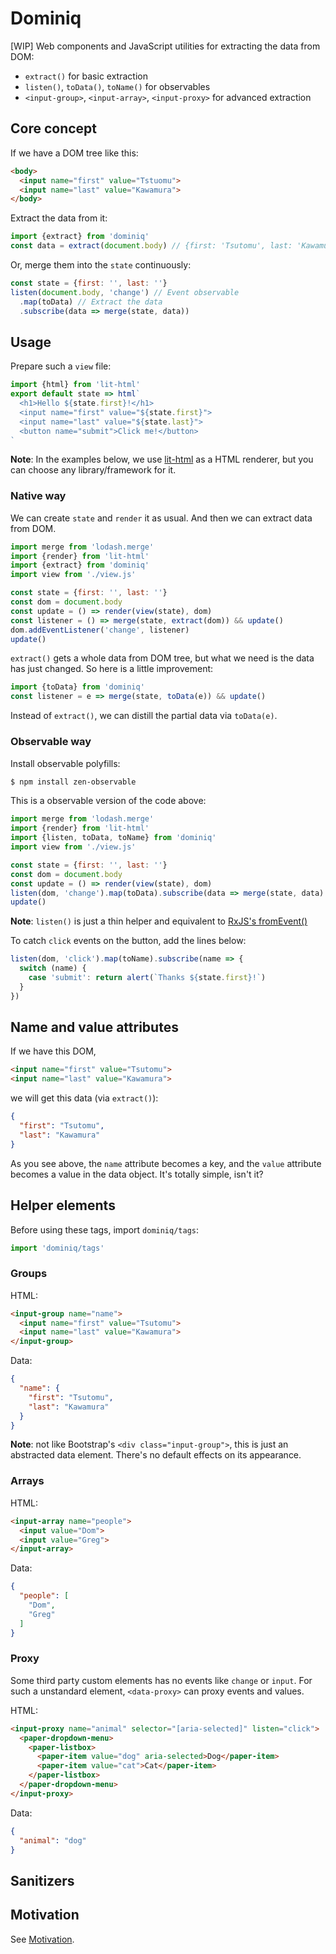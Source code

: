 # Dominiq

[WIP] Web components and JavaScript utilities for extracting the data from DOM:

- `extract()` for basic extraction
- `listen()`, `toData()`, `toName()` for observables
- `<input-group>`, `<input-array>`, `<input-proxy>` for advanced extraction


## Core concept

If we have a DOM tree like this:

```html
<body>
  <input name="first" value="Tstuomu">
  <input name="last" value="Kawamura">
</body>
```

Extract the data from it:

```javascript
import {extract} from 'dominiq'
const data = extract(document.body) // {first: 'Tsutomu', last: 'Kawamura'}
```

Or, merge them into the `state` continuously:

```javascript
const state = {first: '', last: ''}
listen(document.body, 'change') // Event observable
  .map(toData) // Extract the data
  .subscribe(data => merge(state, data))
```

## Usage

Prepare such a `view` file:

```javascript
import {html} from 'lit-html'
export default state => html`
  <h1>Hello ${state.first}!</h1>
  <input name="first" value="${state.first}">
  <input name="last" value="${state.last}">
  <button name="submit">Click me!</button>
`
```

**Note**: In the examples below, we use [lit-html](https://github.com/Polymer/lit-html) as a HTML renderer, but you can choose any library/framework for it.

### Native way

We can create `state` and `render` it as usual. And then we can extract data from DOM.

```javascript
import merge from 'lodash.merge'
import {render} from 'lit-html'
import {extract} from 'dominiq'
import view from './view.js'

const state = {first: '', last: ''}
const dom = document.body
const update = () => render(view(state), dom)
const listener = () => merge(state, extract(dom)) && update()
dom.addEventListener('change', listener)
update()
```

`extract()` gets a whole data from DOM tree, but what we need is the data has just changed. So here is a little improvement:

```javascript
import {toData} from 'dominiq'
const listener = e => merge(state, toData(e)) && update()
```

Instead of `extract()`, we can distill the partial data via `toData(e)`.

### Observable way

Install observable polyfills:

```bash
$ npm install zen-observable
```

This is a observable version of the code above:

```javascript
import merge from 'lodash.merge'
import {render} from 'lit-html'
import {listen, toData, toName} from 'dominiq'
import view from './view.js'

const state = {first: '', last: ''}
const dom = document.body
const update = () => render(view(state), dom)
listen(dom, 'change').map(toData).subscribe(data => merge(state, data) && update())
update()
```

**Note**: `listen()` is just a thin helper and equivalent to [RxJS's fromEvent()](http://reactivex.io/rxjs/class/es6/Observable.js~Observable.html#static-method-fromEvent)

To catch `click` events on the button, add the lines below:

```javascript
listen(dom, 'click').map(toName).subscribe(name => {
  switch (name) {
    case 'submit': return alert(`Thanks ${state.first}!`)
  }
})
```

## Name and value attributes

If we have this DOM,

```html
<input name="first" value="Tsutomu">
<input name="last" value="Kawamura">
```

we will get this data (via `extract()`):

```json
{
  "first": "Tsutomu",
  "last": "Kawamura"
}
```

As you see above, the `name` attribute becomes a key, and the `value` attribute becomes a value in the data object. It's totally simple, isn't it?

## Helper elements

Before using these tags, import `dominiq/tags`:

```javascript
import 'dominiq/tags'
```

### Groups

HTML:

```html
<input-group name="name">
  <input name="first" value="Tsutomu">
  <input name="last" value="Kawamura">
</input-group>
```

Data:

```json
{
  "name": {
    "first": "Tsutomu",
    "last": "Kawamura"
  }
}
```

**Note**: not like Bootstrap's `<div class="input-group">`, this is just an abstracted data element. There's no default effects on its appearance.

### Arrays

HTML:

```html
<input-array name="people">
  <input value="Dom">
  <input value="Greg">
</input-array>
```

Data:

```json
{
  "people": [
    "Dom",
    "Greg"
  ]
}
```

### Proxy

Some third party custom elements has no events like `change` or `input`. For such a unstandard element, `<data-proxy>` can proxy events and values.

HTML:

```html
<input-proxy name="animal" selector="[aria-selected]" listen="click">
  <paper-dropdown-menu>
    <paper-listbox>
      <paper-item value="dog" aria-selected>Dog</paper-item>
      <paper-item value="cat">Cat</paper-item>
    </paper-listbox>
  </paper-dropdown-menu>
</input-proxy>
```

Data:

```json
{
  "animal": "dog"
}
```

## Sanitizers



## Motivation

See [Motivation](motivation.md).
